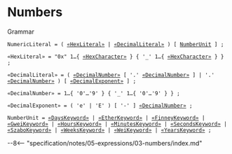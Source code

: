 <!-- This file is generated automatically by infrastructure scripts. Please don't edit by hand. -->

<!-- markdownlint-disable no-inline-html -->
<!-- markdownlint-disable no-space-in-emphasis -->
<!-- cSpell:disable -->

# Numbers

<div class="admonition summary">
<p class="admonition-title">Grammar</p>

<pre style="white-space: pre-wrap;"><code><span style="color: var(--md-code-hl-keyword-color);"><span id="NumericLiteralProduction">NumericLiteral</span></span><span style="color: var(--md-code-hl-operator-color);"> = </span><span style="color: var(--md-code-hl-operator-color);">( </span><span style="color: var(--md-code-hl-keyword-color);"><a href="../../05-expressions/03-numbers#HexLiteralProduction">«HexLiteral»</a></span><span style="color: var(--md-code-hl-operator-color);"> | </span><span style="color: var(--md-code-hl-keyword-color);"><a href="../../05-expressions/03-numbers#DecimalLiteralProduction">«DecimalLiteral»</a></span><span style="color: var(--md-code-hl-operator-color);"> )</span><span style="color: var(--md-code-hl-operator-color);"> </span><span style="color: var(--md-code-hl-operator-color);">[ </span><span style="color: var(--md-code-hl-keyword-color);"><a href="../../05-expressions/03-numbers#NumberUnitProduction">NumberUnit</a></span><span style="color: var(--md-code-hl-operator-color);"> ]</span><span style="color: var(--md-code-hl-operator-color);"> ;</span><br/></code></pre>

<pre style="white-space: pre-wrap;"><code><span style="color: var(--md-code-hl-keyword-color);"><span id="HexLiteralProduction">«HexLiteral»</span></span><span style="color: var(--md-code-hl-operator-color);"> = </span><span style="color: var(--md-code-hl-string-color);">"0x"</span><span style="color: var(--md-code-hl-operator-color);"> </span><span style="color: var(--md-code-hl-constant-color);">1</span><span style="color: var(--md-code-hl-operator-color);">…</span><span style="color: var(--md-code-hl-operator-color);">{ </span><span style="color: var(--md-code-hl-keyword-color);"><a href="../../05-expressions/04-strings#HexCharacterProduction">«HexCharacter»</a></span><span style="color: var(--md-code-hl-operator-color);"> }</span><span style="color: var(--md-code-hl-operator-color);"> { </span><span style="color: var(--md-code-hl-string-color);">'_'</span><span style="color: var(--md-code-hl-operator-color);"> </span><span style="color: var(--md-code-hl-constant-color);">1</span><span style="color: var(--md-code-hl-operator-color);">…</span><span style="color: var(--md-code-hl-operator-color);">{ </span><span style="color: var(--md-code-hl-keyword-color);"><a href="../../05-expressions/04-strings#HexCharacterProduction">«HexCharacter»</a></span><span style="color: var(--md-code-hl-operator-color);"> }</span><span style="color: var(--md-code-hl-operator-color);"> }</span><span style="color: var(--md-code-hl-operator-color);"> ;</span><br/></code></pre>

<pre style="white-space: pre-wrap;"><code><span style="color: var(--md-code-hl-keyword-color);"><span id="DecimalLiteralProduction">«DecimalLiteral»</span></span><span style="color: var(--md-code-hl-operator-color);"> = </span><span style="color: var(--md-code-hl-operator-color);">( </span><span style="color: var(--md-code-hl-keyword-color);"><a href="../../05-expressions/03-numbers#DecimalNumberProduction">«DecimalNumber»</a></span><span style="color: var(--md-code-hl-operator-color);"> </span><span style="color: var(--md-code-hl-operator-color);">[ </span><span style="color: var(--md-code-hl-string-color);">'.'</span><span style="color: var(--md-code-hl-operator-color);"> </span><span style="color: var(--md-code-hl-keyword-color);"><a href="../../05-expressions/03-numbers#DecimalNumberProduction">«DecimalNumber»</a></span><span style="color: var(--md-code-hl-operator-color);"> ]</span><span style="color: var(--md-code-hl-operator-color);"> | </span><span style="color: var(--md-code-hl-string-color);">'.'</span><span style="color: var(--md-code-hl-operator-color);"> </span><span style="color: var(--md-code-hl-keyword-color);"><a href="../../05-expressions/03-numbers#DecimalNumberProduction">«DecimalNumber»</a></span><span style="color: var(--md-code-hl-operator-color);"> )</span><span style="color: var(--md-code-hl-operator-color);"> </span><span style="color: var(--md-code-hl-operator-color);">[ </span><span style="color: var(--md-code-hl-keyword-color);"><a href="../../05-expressions/03-numbers#DecimalExponentProduction">«DecimalExponent»</a></span><span style="color: var(--md-code-hl-operator-color);"> ]</span><span style="color: var(--md-code-hl-operator-color);"> ;</span><br/></code></pre>

<pre style="white-space: pre-wrap;"><code><span style="color: var(--md-code-hl-keyword-color);"><span id="DecimalNumberProduction">«DecimalNumber»</span></span><span style="color: var(--md-code-hl-operator-color);"> = </span><span style="color: var(--md-code-hl-constant-color);">1</span><span style="color: var(--md-code-hl-operator-color);">…</span><span style="color: var(--md-code-hl-operator-color);">{ </span><span style="color: var(--md-code-hl-string-color);">'0'</span><span style="color: var(--md-code-hl-operator-color);">…</span><span style="color: var(--md-code-hl-string-color);">'9'</span><span style="color: var(--md-code-hl-operator-color);"> }</span><span style="color: var(--md-code-hl-operator-color);"> { </span><span style="color: var(--md-code-hl-string-color);">'_'</span><span style="color: var(--md-code-hl-operator-color);"> </span><span style="color: var(--md-code-hl-constant-color);">1</span><span style="color: var(--md-code-hl-operator-color);">…</span><span style="color: var(--md-code-hl-operator-color);">{ </span><span style="color: var(--md-code-hl-string-color);">'0'</span><span style="color: var(--md-code-hl-operator-color);">…</span><span style="color: var(--md-code-hl-string-color);">'9'</span><span style="color: var(--md-code-hl-operator-color);"> }</span><span style="color: var(--md-code-hl-operator-color);"> }</span><span style="color: var(--md-code-hl-operator-color);"> ;</span><br/></code></pre>

<pre style="white-space: pre-wrap;"><code><span style="color: var(--md-code-hl-keyword-color);"><span id="DecimalExponentProduction">«DecimalExponent»</span></span><span style="color: var(--md-code-hl-operator-color);"> = </span><span style="color: var(--md-code-hl-operator-color);">( </span><span style="color: var(--md-code-hl-string-color);">'e'</span><span style="color: var(--md-code-hl-operator-color);"> | </span><span style="color: var(--md-code-hl-string-color);">'E'</span><span style="color: var(--md-code-hl-operator-color);"> )</span><span style="color: var(--md-code-hl-operator-color);"> </span><span style="color: var(--md-code-hl-operator-color);">[ </span><span style="color: var(--md-code-hl-string-color);">'-'</span><span style="color: var(--md-code-hl-operator-color);"> ]</span><span style="color: var(--md-code-hl-operator-color);"> </span><span style="color: var(--md-code-hl-keyword-color);"><a href="../../05-expressions/03-numbers#DecimalNumberProduction">«DecimalNumber»</a></span><span style="color: var(--md-code-hl-operator-color);"> ;</span><br/></code></pre>

<pre style="white-space: pre-wrap;"><code><span style="color: var(--md-code-hl-keyword-color);"><span id="NumberUnitProduction">NumberUnit</span></span><span style="color: var(--md-code-hl-operator-color);"> = </span><span style="color: var(--md-code-hl-keyword-color);"><a href="../../01-file-structure/07-keywords#DaysKeywordProduction">«DaysKeyword»</a></span><span style="color: var(--md-code-hl-operator-color);"> | </span><span style="color: var(--md-code-hl-keyword-color);"><a href="../../01-file-structure/07-keywords#EtherKeywordProduction">«EtherKeyword»</a></span><span style="color: var(--md-code-hl-operator-color);"> | </span><span style="color: var(--md-code-hl-keyword-color);"><a href="../../01-file-structure/07-keywords#FinneyKeywordProduction">«FinneyKeyword»</a></span><span style="color: var(--md-code-hl-operator-color);"> | </span><span style="color: var(--md-code-hl-keyword-color);"><a href="../../01-file-structure/07-keywords#GweiKeywordProduction">«GweiKeyword»</a></span><span style="color: var(--md-code-hl-operator-color);"> | </span><span style="color: var(--md-code-hl-keyword-color);"><a href="../../01-file-structure/07-keywords#HoursKeywordProduction">«HoursKeyword»</a></span><span style="color: var(--md-code-hl-operator-color);"> | </span><span style="color: var(--md-code-hl-keyword-color);"><a href="../../01-file-structure/07-keywords#MinutesKeywordProduction">«MinutesKeyword»</a></span><span style="color: var(--md-code-hl-operator-color);"> | </span><span style="color: var(--md-code-hl-keyword-color);"><a href="../../01-file-structure/07-keywords#SecondsKeywordProduction">«SecondsKeyword»</a></span><span style="color: var(--md-code-hl-operator-color);"> | </span><span style="color: var(--md-code-hl-keyword-color);"><a href="../../01-file-structure/07-keywords#SzaboKeywordProduction">«SzaboKeyword»</a></span><span style="color: var(--md-code-hl-operator-color);"> | </span><span style="color: var(--md-code-hl-keyword-color);"><a href="../../01-file-structure/07-keywords#WeeksKeywordProduction">«WeeksKeyword»</a></span><span style="color: var(--md-code-hl-operator-color);"> | </span><span style="color: var(--md-code-hl-keyword-color);"><a href="../../01-file-structure/07-keywords#WeiKeywordProduction">«WeiKeyword»</a></span><span style="color: var(--md-code-hl-operator-color);"> | </span><span style="color: var(--md-code-hl-keyword-color);"><a href="../../01-file-structure/07-keywords#YearsKeywordProduction">«YearsKeyword»</a></span><span style="color: var(--md-code-hl-operator-color);"> ;</span><br/></code></pre>

</div>

--8<-- "specification/notes/05-expressions/03-numbers/index.md"
